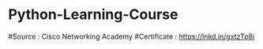 # Python-Learning-Course
#Source : Cisco Networking Academy
#Certificate : https://lnkd.in/gxtzTp8i

